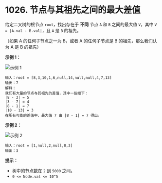 # 1026. 节点与其祖先之间的最大差值

给定二叉树的根节点 `root`，找出存在于 **不同** 节点 `A` 和 `B` 之间的最大值 `V`，其中 `V = |A.val - B.val|`，且 `A` 是 `B` 的祖先。

（如果 A 的任何子节点之一为 B，或者 A 的任何子节点是 B 的祖先，那么我们认为 A 是 B 的祖先）

**示例 1：**

![示例 1](https://assets.leetcode.com/uploads/2020/11/09/tmp-tree.jpg)

```()
输入：root = [8,3,10,1,6,null,14,null,null,4,7,13]
输出：7
解释： 
我们有大量的节点与其祖先的差值，其中一些如下：
|8 - 3| = 5
|3 - 7| = 4
|8 - 1| = 7
|10 - 13| = 3
在所有可能的差值中，最大值 7 由 |8 - 1| = 7 得出。
```

**示例 2：**

![示例 2](https://assets.leetcode.com/uploads/2020/11/09/tmp-tree-1.jpg)

```()
输入：root = [1,null,2,null,0,3]
输出：3
```

**提示：**

- 树中的节点数在 `2` 到 `5000` 之间。
- `0 <= Node.val <= 10^5`
